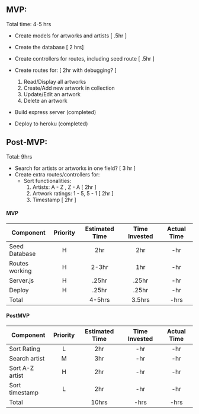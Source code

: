 ## MVP:
Total time: 4-5 hrs

- Create models for artworks and artists [ .5hr ]

- Create the database [ 2 hrs]

- Create controllers for routes, including seed route [ .5hr ]

- Create routes for:   [ 2hr with debugging? ]
	1) Read/Display all artworks
	2) Create/Add new artwork in collection 
	3) Update/Edit an artwork
	4) Delete an artwork

- Build express server (completed) 

- Deploy to heroku (completed)

## Post-MVP: 
Total: 9hrs

- Search for artists or artworks in one field? [ 3 hr ]
- Create extra routes/controllers for:
    - Sort functionalities:
        1) Artists: A - Z , Z - A      [ 2hr ]
        2) Artwork ratings:  1 - 5, 5 - 1           [ 2hr ]
        3) Timestamp      [ 2hr ]



#### MVP

| Component        | Priority | Estimated Time | Time Invested | Actual Time |
| ---------------- | :------: | :------------: | :------------: | :---------: |
| Seed Database    |    H     |      2hr       |      2hr       |     -hr     |
| Routes working   |    H     |     2-3hr      |      1hr       |     -hr     |
| Server.js        |    H     |      .25hr     |      .25hr     |     -hr     |
| Deploy           |    H     |      .25hr     |      .25hr     |     -hr     |
| Total            |          |    4-5hrs      |      3.5hrs    |    -hrs     |

#### PostMVP

| Component      | Priority | Estimated Time | Time Invested | Actual Time |
| -------------  | :------: | :------------: | :------------: | :---------: |
| Sort Rating    |    L     |      2hr       |      -hr       |     -hr     |
| Search artist  |    M     |      3hr       |      -hr       |     -hr     |
| Sort A-Z artist|    H     |      2hr       |      -hr       |     -hr     |
| Sort timestamp |    L     |      2hr       |      -hr       |     -hr     |
| Total          |          |     10hrs      |      -hrs      |    -hrs     |